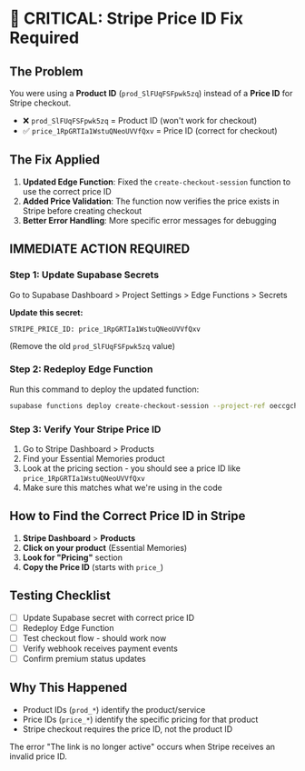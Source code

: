 # 🚨 CRITICAL: Stripe Price ID Fix Required

## The Problem
You were using a **Product ID** (`prod_SlFUqFSFpwk5zq`) instead of a **Price ID** for Stripe checkout.

- ❌ `prod_SlFUqFSFpwk5zq` = Product ID (won't work for checkout)
- ✅ `price_1RpGRTIa1WstuQNeoUVVfQxv` = Price ID (correct for checkout)

## The Fix Applied
1. **Updated Edge Function**: Fixed the `create-checkout-session` function to use the correct price ID
2. **Added Price Validation**: The function now verifies the price exists in Stripe before creating checkout
3. **Better Error Handling**: More specific error messages for debugging

## IMMEDIATE ACTION REQUIRED

### Step 1: Update Supabase Secrets
Go to Supabase Dashboard > Project Settings > Edge Functions > Secrets

**Update this secret:**
```
STRIPE_PRICE_ID: price_1RpGRTIa1WstuQNeoUVVfQxv
```
(Remove the old `prod_SlFUqFSFpwk5zq` value)

### Step 2: Redeploy Edge Function
Run this command to deploy the updated function:
```bash
supabase functions deploy create-checkout-session --project-ref oeccgchvvewljcrfayrg
```

### Step 3: Verify Your Stripe Price ID
1. Go to Stripe Dashboard > Products
2. Find your Essential Memories product
3. Look at the pricing section - you should see a price ID like `price_1RpGRTIa1WstuQNeoUVVfQxv`
4. Make sure this matches what we're using in the code

## How to Find the Correct Price ID in Stripe
1. **Stripe Dashboard** > **Products**
2. **Click on your product** (Essential Memories)
3. **Look for "Pricing"** section
4. **Copy the Price ID** (starts with `price_`)

## Testing Checklist
- [ ] Update Supabase secret with correct price ID
- [ ] Redeploy Edge Function
- [ ] Test checkout flow - should work now
- [ ] Verify webhook receives payment events
- [ ] Confirm premium status updates

## Why This Happened
- Product IDs (`prod_*`) identify the product/service
- Price IDs (`price_*`) identify the specific pricing for that product
- Stripe checkout requires the price ID, not the product ID

The error "The link is no longer active" occurs when Stripe receives an invalid price ID.